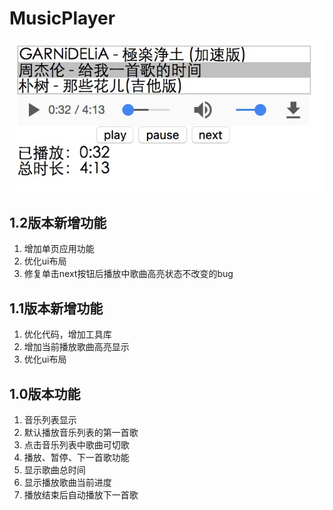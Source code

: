 # MusicPlayer

 ![image](https://raw.githubusercontent.com/e174596549/MusicPlayer/master/musicplayerIMG.jpeg)

## 1.2版本新增功能

1. 增加单页应用功能
2. 优化ui布局
3. 修复单击next按钮后播放中歌曲高亮状态不改变的bug

## 1.1版本新增功能

1. 优化代码，增加工具库
2. 增加当前播放歌曲高亮显示
3. 优化ui布局

## 1.0版本功能

1. 音乐列表显示
2. 默认播放音乐列表的第一首歌
3. 点击音乐列表中歌曲可切歌
4. 播放、暂停、下一首歌功能
5. 显示歌曲总时间
6. 显示播放歌曲当前进度
7. 播放结束后自动播放下一首歌
